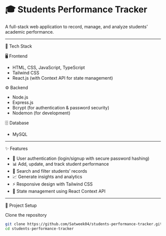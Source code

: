 # 🎓 Students Performance Tracker

A full-stack web application to record, manage, and analyze students’ academic performance.

---

 🚀 Tech Stack

 🖥 Frontend
- HTML, CSS, JavaScript, TypeScript
- Tailwind CSS
- React.js (with Context API for state management)

 ⚙ Backend
- Node.js
- Express.js
- Bcrypt (for authentication & password security)
- Nodemon (for development)

 🗄 Database
- MySQL

---

 ✨ Features
- 👤 User authentication (login/signup with secure password hashing)
- 📊 Add, update, and track student performance
- 🔎 Search and filter students’ records
- 📈 Generate insights and analytics
- ⚡ Responsive design with Tailwind CSS
- 🔄 State management using React Context API

---

 📂 Project Setup

 Clone the repository
```bash
git clone https://github.com/Satweek04/students-performance-tracker.git
cd students-performance-tracker
